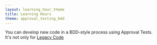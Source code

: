 ```yaml
---
layout: learning_hour_theme
title: Learning Hours
theme: approval_testing_bdd
---
```


You can develop new code in a BDD-style process using Approval Tests. It's not only for [Legacy Code](/learning_hours/approval_testing_legacy.html)